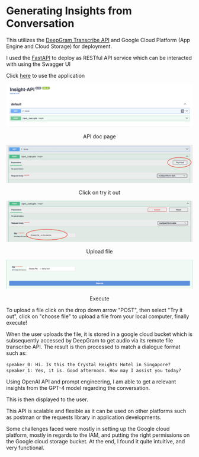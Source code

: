 # Generating Insights from Conversation

This utilizes the [DeepGram Transcribe API](https://developers.deepgram.com/docs/getting-started-with-pre-recorded-audio) and Google Cloud Platform (App Engine and Cloud Storage) for deployment.

I used the [FastAPI](https://fastapi.tiangolo.com) to deploy as RESTful API service which can be interacted with using the Swagger UI

Click [here](https://anotherfastapi.uc.r.appspot.com) to use the application

![screenshot.png](assets/screenshot.png)
<p style="text-align: center;">API doc page</p>


![try_it.png](assets/try_it.jpeg)
<p style="text-align: center;">Click on try it out</p>


![choose_file.png](assets/choose_file.jpeg)
<p style="text-align: center;">Upload file</p>


![execute.png](assets/execute.png)
<p style="text-align: center;">Execute</p>
To upload a file click on the drop down arrow "POST", then select "Try it out", click on "choose file" to upload a file 
from your local computer, finally execute!


When the user uploads the file, it is stored in a google cloud bucket which is subsequently accessed by DeepGram to get
audio via its remote file transcribe API. The result is then processed to match a dialogue format
such as:
```
speaker_0: Hi. Is this the Crystal Heights Hotel in Singapore? 
speaker_1: Yes, it is. Good afternoon. How may I assist you today? 
```

Using OpenAI API and prompt engineering, I am able to get a relevant insights from the GPT-4 model regarding the 
conversation. 

This is then displayed to the user. 

This API is scalable and flexible as it can be used on other platforms such as postman or the requests library in 
application developments. 


Some challenges faced were mostly in setting up the Google cloud platform, mostly in regards to the IAM, and putting the
right permissions on the Google cloud storage bucket. At the end, I found it quite intuitive, and very functional. 









